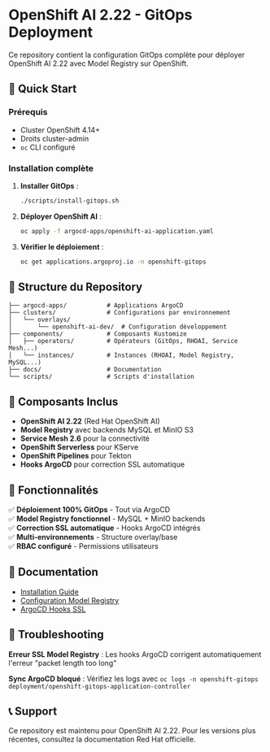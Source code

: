 # OpenShift AI 2.22 - GitOps Deployment

Ce repository contient la configuration GitOps complète pour déployer OpenShift AI 2.22 avec Model Registry sur OpenShift.

## 🚀 Quick Start

### Prérequis
- Cluster OpenShift 4.14+
- Droits cluster-admin
- `oc` CLI configuré

### Installation complète

1. **Installer GitOps** :
   ```bash
   ./scripts/install-gitops.sh
   ```

2. **Déployer OpenShift AI** :
   ```bash
   oc apply -f argocd-apps/openshift-ai-application.yaml
   ```

3. **Vérifier le déploiement** :
   ```bash
   oc get applications.argoproj.io -n openshift-gitops
   ```

## 📁 Structure du Repository

```
├── argocd-apps/           # Applications ArgoCD
├── clusters/              # Configurations par environnement
│   └── overlays/
│       └── openshift-ai-dev/  # Configuration développement
├── components/            # Composants Kustomize
│   ├── operators/         # Opérateurs (GitOps, RHOAI, Service Mesh...)
│   └── instances/         # Instances (RHOAI, Model Registry, MySQL...)
├── docs/                  # Documentation
└── scripts/               # Scripts d'installation
```

## 🔧 Composants Inclus

- **OpenShift AI 2.22** (Red Hat OpenShift AI)
- **Model Registry** avec backends MySQL et MinIO S3
- **Service Mesh 2.6** pour la connectivité
- **OpenShift Serverless** pour KServe
- **OpenShift Pipelines** pour Tekton
- **Hooks ArgoCD** pour correction SSL automatique

## 🎯 Fonctionnalités

✅ **Déploiement 100% GitOps** - Tout via ArgoCD  
✅ **Model Registry fonctionnel** - MySQL + MinIO backends  
✅ **Correction SSL automatique** - Hooks ArgoCD intégrés  
✅ **Multi-environnements** - Structure overlay/base  
✅ **RBAC configuré** - Permissions utilisateurs  

## 📖 Documentation

- [Installation Guide](docs/installation-guide.md)
- [Configuration Model Registry](components/instances/model-registry-config/README.md)
- [ArgoCD Hooks SSL](components/instances/model-registry-config/base/README.md)

## 🐛 Troubleshooting

**Erreur SSL Model Registry** : Les hooks ArgoCD corrigent automatiquement l'erreur "packet length too long"

**Sync ArgoCD bloqué** : Vérifiez les logs avec `oc logs -n openshift-gitops deployment/openshift-gitops-application-controller`

## 📞 Support

Ce repository est maintenu pour OpenShift AI 2.22. Pour les versions plus récentes, consultez la documentation Red Hat officielle.
